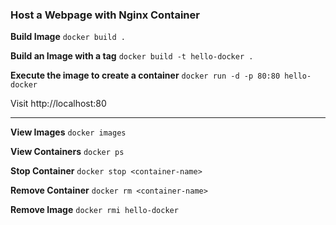 ### Host a Webpage with Nginx Container

**Build Image**
`docker build .`

**Build an Image with a tag**
`docker build -t hello-docker .`

**Execute the image to create a container**
`docker run -d -p 80:80 hello-docker`

Visit http://localhost:80


-----------------------------------

**View Images**
`docker images`

**View Containers**
`docker ps`

**Stop Container**
 `docker stop <container-name>`

**Remove Container** 
`docker rm <container-name>`

**Remove Image**
`docker rmi hello-docker`
